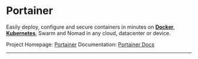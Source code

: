 # Portainer
Easily deploy, configure and secure containers in minutes on **[Docker](docker)**, **[Kubernetes](kubernetes)**, Swarm and Nomad in any cloud, datacenter or device.

Project Homepage: [Portainer](https://www.portainer.io)
Documentation: [Portainer Docs](http://documentation.portainer.io)

---
